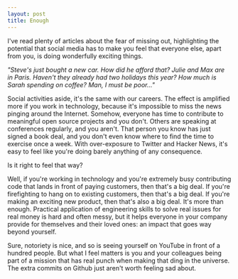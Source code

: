 ```yaml
---
layout: post
title: Enough
---
```



I've read plenty of articles about the fear of missing out, highlighting the potential that social media has to make you feel that everyone else, apart from you, is doing wonderfully exciting things.

*"Steve's just bought a new car. How did he afford that? Julie and Max are in Paris. Haven't they already had two holidays this year? How much is Sarah spending on coffee? Man, I must be poor..."*

Social activities aside, it's the same with our careers. The effect is amplified more if you work in technology, because it's impossible to miss the news pinging around the Internet. Somehow, everyone has time to contribute to meaningful open source projects and you don't. Others are speaking at conferences regularly, and you aren't. That person you know has just signed a book deal, and you don't even know where to find the time to exercise once a week. With over-exposure to Twitter and Hacker News, it's easy to feel like you're doing barely anything of any consequence.

Is it right to feel that way?

Well, if you're working in technology and you're extremely busy contributing code that lands in front of paying customers, then that's a big deal. If you're firefighting to hang on to existing customers, then that's a big deal. If you're making an exciting new product, then that's also a big deal. It's more than enough. Practical application of engineering skills to solve real issues for real money is hard and often messy, but it helps everyone in your company provide for themselves and their loved ones: an impact that goes way beyond yourself.

Sure, notoriety is nice, and so is seeing yourself on YouTube in front of a hundred people. But what I feel matters is you and your colleagues being part of a mission that has real punch when making that ding in the universe. The extra commits on Github just aren't worth feeling sad about.
